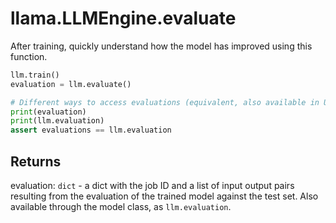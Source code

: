 # llama.LLMEngine.evaluate

After training, quickly understand how the model has improved using this function.

```python
llm.train()
evaluation = llm.evaluate()

# Different ways to access evaluations (equivalent, also available in UI)
print(evaluation)
print(llm.evaluation)
assert evaluations == llm.evaluation
```

## Returns

evaluation: `dict` - a dict with the job ID and a list of input output pairs resulting from the evaluation of the trained model against the test set. Also available through the model class, as `llm.evaluation`.